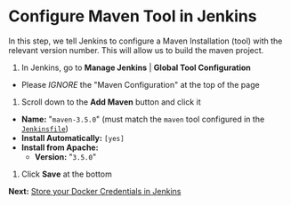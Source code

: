# Configure Maven Tool in Jenkins
In this step, we tell Jenkins to configure a Maven Installation (tool) with the relevant version number.
This will allow us to build the maven project.

1. In Jenkins, go to **Manage Jenkins** | **Global Tool Configuration**
  * Please _IGNORE_ the "Maven Configuration" at the top of the page
1. Scroll down to the **Add Maven** button and click it
  * **Name:** "`maven-3.5.0`" (must match the `maven` tool configured in the [`Jenkinsfile`](https://gitlab.com/simoncomputing-public/hello-world-docker-aws/blob/master/Jenkinsfile))
  * **Install Automatically:** `[yes]`
  * **Install from Apache:** 
    * **Version:** "`3.5.0`"
1. Click **Save** at the bottom

**Next:** [Store your Docker Credentials in Jenkins](./07-DockerCredentials.md)